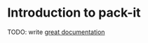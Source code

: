 # Introduction to pack-it

TODO: write [great documentation](http://jacobian.org/writing/great-documentation/what-to-write/)
